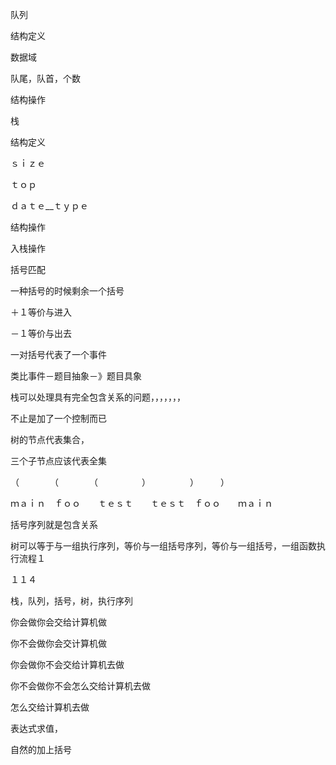 队列

结构定义

数据域

队尾，队首，个数

结构操作





栈

结构定义

ｓｉｚｅ

ｔｏｐ

ｄａｔｅ__ｔｙｐｅ



结构操作

入栈操作



括号匹配

一种括号的时候剩余一个括号



＋１等价与进入

－１等价与出去



一对括号代表了一个事件

类比事件－题目抽象－》题目具象



栈可以处理具有完全包含关系的问题，，，，，，，

不止是加了一个控制而已



树的节点代表集合，

三个子节点应该代表全集

（　　　　（　　　　（　　　　　）　　　　　）　　　）

ｍａｉｎ　ｆｏｏ　　ｔｅｓｔ　　ｔｅｓｔ　ｆｏｏ　　ｍａｉｎ



括号序列就是包含关系

树可以等于与一组执行序列，等价与一组括号序列，等价与一组括号，一组函数执行流程１

１１４

栈，队列，括号，树，执行序列



你会做你会交给计算机做

你不会做你会交计算机做

你会做你不会交给计算机去做

你不会做你不会怎么交给计算机去做



怎么交给计算机去做

表达式求值，

自然的加上括号

